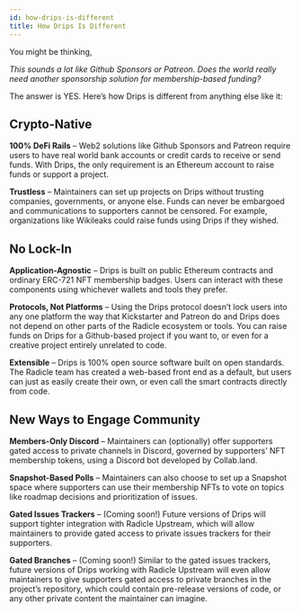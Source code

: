 ```yaml
---
id: how-drips-is-different
title: How Drips Is Different
---
```


You might be thinking,

*This sounds a lot like Github Sponsors or Patreon. Does the world really need another sponsorship solution for membership-based funding?*

The answer is YES. Here’s how Drips is different from anything else like it:


## Crypto-Native 

**100% DeFi Rails** – Web2 solutions like Github Sponsors and Patreon require users to have real world bank accounts or credit cards to receive or send funds. With Drips, the only requirement is an Ethereum account to raise funds or support a project.

**Trustless** – Maintainers can set up projects on Drips without trusting companies, governments, or anyone else. Funds can never be embargoed and communications to supporters cannot be censored. For example, organizations like Wikileaks could raise funds using Drips if they wished.


## No Lock-In

**Application-Agnostic** – Drips is built on public Ethereum contracts and ordinary ERC-721 NFT membership badges. Users can interact with these components using whichever wallets and tools they prefer.

**Protocols, Not Platforms** – Using the Drips protocol doesn’t lock users into any one platform the way that Kickstarter and Patreon do and Drips does not depend on other parts of the Radicle ecosystem or tools. You can raise funds on Drips for a Github-based project if you want to, or even for a creative project entirely unrelated to code.

**Extensible** – Drips is 100% open source software built on open standards. The Radicle team has created a web-based front end as a default, but users can just as easily create their own, or even call the smart contracts directly from code.


## New Ways to Engage Community

**Members-Only Discord** – Maintainers can (optionally) offer supporters gated access to private channels in Discord, governed by supporters’ NFT membership tokens, using a Discord bot developed by Collab.land.

**Snapshot-Based Polls** – Maintainers can also choose to set up a Snapshot space where supporters can use their membership NFTs to vote on topics like roadmap decisions and prioritization of issues.

**Gated Issues Trackers** – (Coming soon!) Future versions of Drips will support tighter integration with Radicle Upstream, which will allow maintainers to provide gated access to private issues trackers for their supporters.

**Gated Branches** – (Coming soon!) Similar to the gated issues trackers, future versions of Drips working with Radicle Upstream will even allow maintainers to give supporters gated access to private branches in the project’s repository, which could contain pre-release versions of code, or any other private content the maintainer can imagine.
